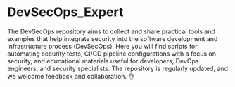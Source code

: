 # DevSecOps_Expert
The DevSecOps repository aims to collect and share practical tools and examples that help integrate security into the software development and infrastructure process (DevSecOps). Here you will find scripts for automating security tests, CI/CD pipeline configurations with a focus on security, and educational materials useful for developers, DevOps engineers, and security specialists. The repository is regularly updated, and we welcome feedback and collaboration.
👌
